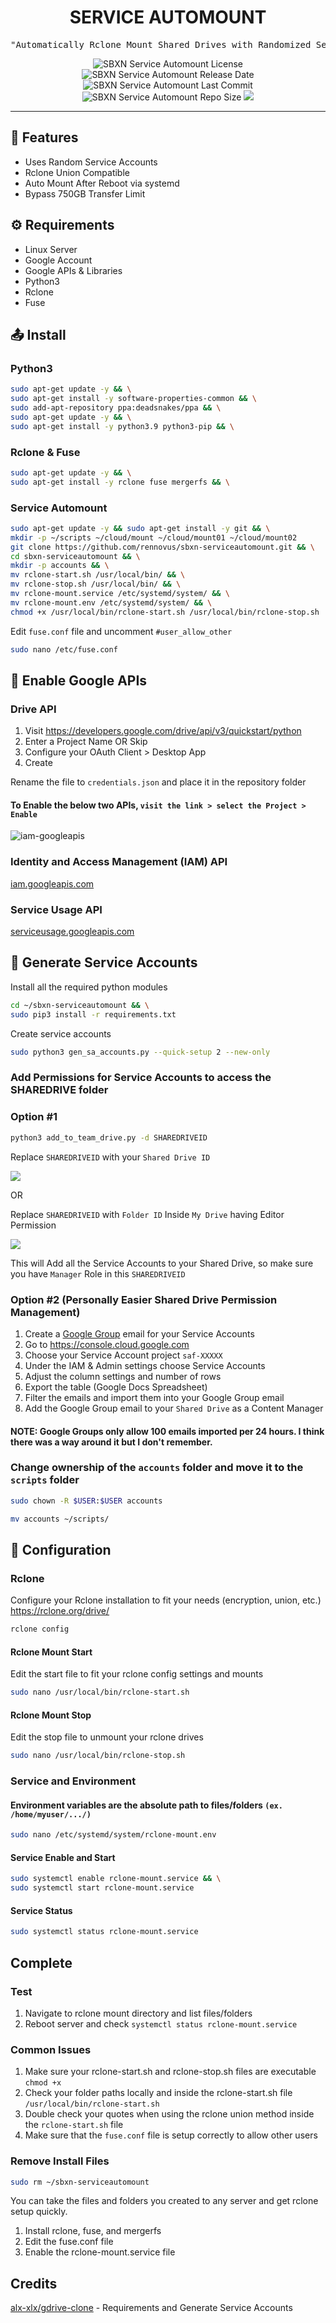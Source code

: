<div align="center">

# SERVICE AUTOMOUNT

<pre>
"Automatically Rclone Mount Shared Drives with Randomized Service Account Files."
</pre>

<img alt="SBXN Service Automount License" src="https://img.shields.io/github/license/rennovus/sbxn-serviceautomount"/>
<img alt="SBXN Service Automount Release Date" src="https://img.shields.io/github/release-date/rennovus/sbxn-serviceautomount">
<img alt="SBXN Service Automount Last Commit" src="https://img.shields.io/github/last-commit/rennovus/sbxn-serviceautomount">
<img alt="SBXN Service Automount Repo Size" src="https://img.shields.io/github/repo-size/rennovus/sbxn-serviceautomount">
<img src="https://hits.seeyoufarm.com/api/count/incr/badge.svg?url=https%3A%2F%2Fgithub.com%2Frennovus%2Fsbxn-serviceautomount&count_bg=%2379C83D&title_bg=%23555555&icon=&icon_color=%23E7E7E7&title=views&edge_flat=false"/>

<hr/>
</div>

## 🌠 Features

- Uses Random Service Accounts
- Rclone Union Compatible
- Auto Mount After Reboot via systemd
- Bypass 750GB Transfer Limit

## ⚙️ Requirements
- Linux Server
- Google Account
- Google APIs & Libraries
- Python3
- Rclone
- Fuse

## 📤 Install

### Python3
```sh
sudo apt-get update -y && \
sudo apt-get install -y software-properties-common && \
sudo add-apt-repository ppa:deadsnakes/ppa && \
sudo apt-get update -y && \
sudo apt-get install -y python3.9 python3-pip && \
```

### Rclone & Fuse

```sh
sudo apt-get update -y && \
sudo apt-get install -y rclone fuse mergerfs && \
```

### Service Automount

```sh
sudo apt-get update -y && sudo apt-get install -y git && \
mkdir -p ~/scripts ~/cloud/mount ~/cloud/mount01 ~/cloud/mount02
git clone https://github.com/rennovus/sbxn-serviceautomount.git && \
cd sbxn-serviceautomount && \
mkdir -p accounts && \
mv rclone-start.sh /usr/local/bin/ && \
mv rclone-stop.sh /usr/local/bin/ && \
mv rclone-mount.service /etc/systemd/system/ && \
mv rclone-mount.env /etc/systemd/system/ && \
chmod +x /usr/local/bin/rclone-start.sh /usr/local/bin/rclone-stop.sh
```

Edit `fuse.conf` file and uncomment `#user_allow_other`
```sh
sudo nano /etc/fuse.conf
```

## 🔑 Enable Google APIs

### Drive API

1. Visit https://developers.google.com/drive/api/v3/quickstart/python
2. Enter a Project Name OR Skip
3. Configure your OAuth Client > Desktop App
4. Create

Rename the file to `credentials.json` and place it in the repository folder

#### To Enable the below two APIs, `visit the link > select the Project > Enable`

![iam-googleapis](https://i.imgur.com/hJP61iq.png)

### Identity and Access Management (IAM) API
[iam.googleapis.com](https://console.developers.google.com/apis/library/iam.googleapis.com)

### Service Usage API
[serviceusage.googleapis.com](https://console.developers.google.com/apis/library/serviceusage.googleapis.com)

## 🤖 Generate Service Accounts

Install all the required python modules
```sh
cd ~/sbxn-serviceautomount && \
sudo pip3 install -r requirements.txt
```

Create service accounts
```sh
sudo python3 gen_sa_accounts.py --quick-setup 2 --new-only
```

### Add Permissions for Service Accounts to access the SHAREDRIVE folder

### Option #1

```sh
python3 add_to_team_drive.py -d SHAREDRIVEID
```
Replace `SHAREDRIVEID` with your `Shared Drive ID`

![](https://i.imgur.com/53g521H.png)

OR

Replace `SHAREDRIVEID` with `Folder ID` Inside `My Drive` having Editor Permission

![](https://i.imgur.com/hqPT2Jx.png)


This will Add all the Service Accounts to your Shared Drive, so make sure you have `Manager` Role in this `SHAREDRIVEID`

### Option #2 (Personally Easier Shared Drive Permission Management)

1. Create a [Google Group](https://groups.google.com) email for your Service Accounts
2. Go to https://console.cloud.google.com
3. Choose your Service Account project `saf-XXXXX`
4. Under the IAM & Admin settings choose Service Accounts
5. Adjust the column settings and number of rows
6. Export the table (Google Docs Spreadsheet)
7. Filter the emails and import them into your Google Group email
8. Add the Google Group email to your `Shared Drive` as a Content Manager

#### NOTE: Google Groups only allow 100 emails imported per 24 hours. I think there was a way around it but I don't remember.

### Change ownership of the `accounts` folder and move it to the `scripts` folder
```sh
sudo chown -R $USER:$USER accounts
```
```sh
mv accounts ~/scripts/
```

## 🔧 Configuration

### Rclone

Configure your Rclone installation to fit your needs (encryption, union, etc.) https://rclone.org/drive/

```sh
rclone config
```

#### Rclone Mount Start

Edit the start file to fit your rclone config settings and mounts
```sh
sudo nano /usr/local/bin/rclone-start.sh
```

#### Rclone Mount Stop

Edit the stop file to unmount your rclone drives
```sh
sudo nano /usr/local/bin/rclone-stop.sh
```

### Service and Environment

#### Environment variables are the absolute path to files/folders `(ex. /home/myuser/.../)`
```sh
sudo nano /etc/systemd/system/rclone-mount.env
```

#### Service Enable and Start
```sh
sudo systemctl enable rclone-mount.service && \
sudo systemctl start rclone-mount.service
```

#### Service Status
```sh
sudo systemctl status rclone-mount.service
```

## Complete

### Test

1. Navigate to rclone mount directory and list files/folders
2. Reboot server and check `systemctl status rclone-mount.service`

### Common Issues

1. Make sure your rclone-start.sh and rclone-stop.sh files are executable `chmod +x`
2. Check your folder paths locally and inside the rclone-start.sh file `/usr/local/bin/rclone-start.sh`
3. Double check your quotes when using the rclone union method inside the `rclone-start.sh` file
4. Make sure that the `fuse.conf` file is setup correctly to allow other users

### Remove Install Files
```sh
sudo rm ~/sbxn-serviceautomount
```

You can take the files and folders you created to any server and get rclone setup quickly.
1. Install rclone, fuse, and mergerfs
2. Edit the fuse.conf file
3. Enable the rclone-mount.service file

## Credits

[alx-xlx/gdrive-clone](https://github.com/alx-xlx/gdrive-clone) - Requirements and Generate Service Accounts
